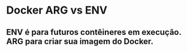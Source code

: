 # Docker ARG vs ENV

## ENV é para futuros contêineres em execução. ARG para criar sua imagem do Docker.
